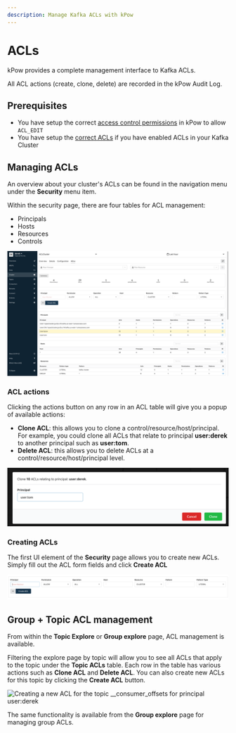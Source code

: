 ```yaml
---
description: Manage Kafka ACLs with kPow
---
```


# ACLs

kPow provides a complete management interface to Kafka ACLs.

All ACL actions \(create, clone, delete\) are recorded in the kPow Audit Log.

## Prerequisites

* You have setup the correct [access control permissions](../authorization/overview.md) in kPow to allow `ACL_EDIT` 
* You have setup the [correct ACLs](../installation/minimum-acl-permissions.md) if you have enabled ACLs in your Kafka Cluster

## Managing ACLs

An overview about your cluster's ACLs can be found in the navigation menu under the **Security** menu item.

Within the security page, there are four tables for ACL management: 

* Principals
* Hosts
* Resources
* Controls

![kPow ACL Management UI](../.gitbook/assets/kpow-acls.png)

### ACL actions

Clicking the actions button on any row in an ACL table will give you a popup of available actions:

* **Clone ACL**: this allows you to clone a control/resource/host/principal. For example, you could clone all ACLs that relate to principal **user:derek** to another principal such as **user:tom**.
* **Delete ACL**: this allows you to delete ACLs at a control/resource/host/principal level. 

![Cloning user:derek&apos;s ACLs to user:tom](../.gitbook/assets/screen-shot-2021-05-05-at-11.59.05-am%20%281%29.png)

### Creating ACLs

The first UI element of the **Security** page allows you to create new ACLs. Simply fill out the ACL form fields and click **Create ACL**

![](../.gitbook/assets/screen-shot-2021-05-05-at-12.00.34-pm.png)

## Group + Topic ACL management

From within the **Topic Explore** or **Group explore** page, ACL management is available.

Filtering the explore page by topic will allow you to see all ACLs that apply to the topic under the **Topic ACLs** table. Each row in the table has various actions such as **Clone ACL** and **Delete ACL**. You can also create new ACLs for this topic by clicking the **Create ACL** button.

![Creating a new ACL for the topic \_\_consumer\_offsets for principal user:derek ](../.gitbook/assets/out%20%282%29.gif)

The same functionality is available from the **Group explore** page for managing group ACLs.

